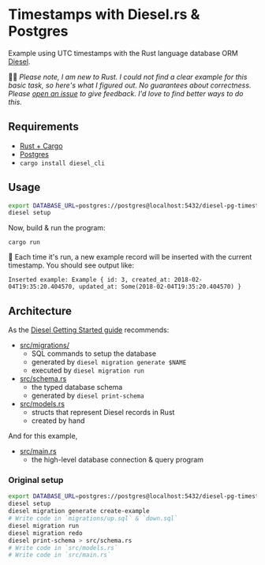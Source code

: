 # Timestamps with Diesel.rs & Postgres

Example using UTC timestamps with the Rust language database ORM [Diesel](https://diesel.rs).

🌱💚 *Please note, I am new to Rust. I could not find a clear example for this basic task, so here's what I figured out. No guarantees about correctness. Please [open an issue](https://github.com/mars/diesel-pg-timestamp-usage/issues) to give feedback. I'd love to find better ways to do this.* 


## Requirements

* [Rust + Cargo](https://www.rust-lang.org)
* [Postgres](https://www.postgresql.org/download/)
* `cargo install diesel_cli`


## Usage

```bash
export DATABASE_URL=postgres://postgres@localhost:5432/diesel-pg-timestamp-usage
diesel setup
```

Now, build & run the program:

```
cargo run
```

🏁 Each time it's run, a new example record will be inserted with the current timestamp. You should see output like:

```
Inserted example: Example { id: 3, created_at: 2018-02-04T19:35:20.404570, updated_at: Some(2018-02-04T19:35:20.404570) }
```


## Architecture

As the [Diesel Getting Started guide](http://diesel.rs/guides/getting-started/) recommends:

* [src/migrations/](src/migrations/)
  * SQL commands to setup the database
  * generated by `diesel migration generate $NAME`
  * executed by `diesel migration run`
* [src/schema.rs](src/schema.rs)
  * the typed database schema
  * generated by `diesel print-schema`
* [src/models.rs](src/models.rs)
  * structs that represent Diesel records in Rust
  * created by hand

And for this example,

* [src/main.rs](src/main.rs)
  * the high-level database connection & query program


### Original setup

```bash
export DATABASE_URL=postgres://postgres@localhost:5432/diesel-pg-timestamp-usage
diesel setup
diesel migration generate create-example
# Write code in `migrations/up.sql` & `down.sql`
diesel migration run
diesel migration redo
diesel print-schema > src/schema.rs
# Write code in `src/models.rs`
# Write code in `src/main.rs`
```
